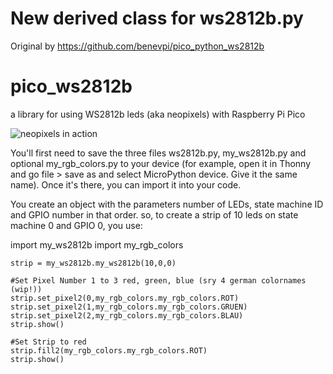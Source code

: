 # New derived class for ws2812b.py
Original by https://github.com/benevpi/pico_python_ws2812b

# pico_ws2812b
a library for using WS2812b leds (aka neopixels) with Raspberry Pi Pico

![neopixels in action](
https://github.com/benevpi/pico_python_ws2812b/blob/main/pico_ws2812b.jpg)


You'll first need to save the three files ws2812b.py, my_ws2812b.py and optional my_rgb_colors.py to your device (for example, open it in Thonny and go file > save as and select MicroPython device. Give it the same name). Once it's there, you can import it into your code. 

You create an object with the parameters number of LEDs, state machine ID and GPIO number in that order. so, to create a strip of 10 leds on state machine 0 and GPIO 0, you use:

import my_ws2812b
import my_rgb_colors
```
strip = my_ws2812b.my_ws2812b(10,0,0)
```

```
#Set Pixel Number 1 to 3 red, green, blue (sry 4 german colornames (wip!))
strip.set_pixel2(0,my_rgb_colors.my_rgb_colors.ROT)
strip.set_pixel2(1,my_rgb_colors.my_rgb_colors.GRUEN)
strip.set_pixel2(2,my_rgb_colors.my_rgb_colors.BLAU)
strip.show()

#Set Strip to red
strip.fill2(my_rgb_colors.my_rgb_colors.ROT)
strip.show()
```

